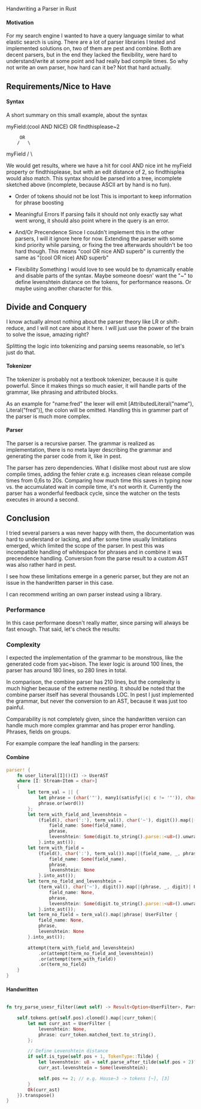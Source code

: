Handwriting a Parser in Rust

#### Motivation
For my search engine I wanted to have a query language similar to what elastic search is using.
There are a lot of parser libraries I tested and implemented solutions on, two of them are pest and combine. Both are decent parsers, but in the end they lacked the flexibility, were hard to understand/write at some point and had really bad compile times.
So why not write an own parser, how hard can it be? Not that hard actually.

## Requirements/Nice to Have

#### Syntax
A short summary on this small example, about the syntax

myField:(cool AND NICE) OR findthisplease~2

    	 OR
   		/  	\
   myField
   	/   \

We would get results, where we have a hit for cool AND nice int he myField property or findthisplease, but with an edit distance of 2, so findthisplea would also match. This syntax should be parsed into a tree, incomplete sketched above (incomplete, because ASCII art by hand is no fun).




- Order of tokens should not be lost
This is important to keep information for phrase boosting

- Meaningful Errors
If parsing fails it should not only exactly say what went wrong, it should also point where in the query is an error.

- And/Or Precendence
Since I couldn't implement this in the other parsers, I will it ignore here for now. Extending the parser with some kind priority while parsing, or fixing the tree afterwards shouldn't be too hard though.
This means "cool OR nice AND superb" is currently the same as "(cool OR nice) AND superb"

- Flexibility
Something I would love to see would be to dynamically enable and disable parts of the syntax. Maybe someone doesn' want the "~" to define levenshtein distance on the tokens, for performance reasons. Or maybe using another character for this.


## Divide and Conquery
I know actually almost nothing about the parser theory like LR or shift-reduce, and I will not care about it here. I will just use the power of the brain to solve the issue, amazing right?

Splitting the logic into tokenizing and parsing seems reasonable, so let's just do that. 

#### Tokenizer
The tokenizer is probably not a textbook tokenizer, because it is quite powerful.
Since it makes things so much easier, it will handle parts of the grammar, like phrasing and attributed blocks.

As an example for "name:fred" the lexer will emit [AttributedLiteral("name"), Literal("fred")], the colon will be omitted. Handling this in grammer part of the parser is much more complex.


#### Parser
The parser is a recursive parser.
The grammar is realized as implementation, there is no meta layer describing the grammar and generating the parser code from it, like in pest.

The parser has zero dependencies. What I dislike most about rust are slow compile times, adding the fehler crate e.g. increases clean release compile times from 0,6s to 20s. Comparing how much time this saves in typing now vs. the accumulated wait in compile time, it's not worth it.
Currently the parser has a wonderful feedback cycle, since the watcher on the tests executes in around a second.

## Conclusion
I tried several parsers a was never happy with them, the documentation was hard to understand or lacking, and after some time usually limitations emerged, which limited the scope of the parser.
In pest this was incompatible handling of whitespace for phrases and in combine it was precendence handling. Conversion from the parse result to a custom AST was also rather hard in pest.

I see how these limitations emerge in a generic parser, but they are not an issue in the handwritten parser in this case.

I can recommend writing an own parser instead using a library.

### Performance
In this case performane doesn't really matter, since parsing will always be fast enough. That said, let's check the results:


### Complexity
I expected the implementation of the grammar to be monstrous, like the generated code from yac+bison. 
The lexer logic is around 100 lines, the parser has around 180 lines, so 280 lines in total.

In comparison, the combine parser has 210 lines, but the complexity is much higher because of the extreme nesting.
It should be noted that the combine parser itself has several thousands LOC.
In pest I just implemented the grammar, but never the conversion to an AST, because it was just too painful.

Comparability is not completely given, since the handwritten version can handle much more complex grammar and has proper error handling.
Phrases, fields on groups.

For example compare the leaf handling in the parsers:

#### Combine
```rust
parser! {
    fn user_literal[I]()(I) -> UserAST
    where [I: Stream<Item = char>]
    {
        let term_val = || {
            let phrase = (char('"'), many1(satisfy(|c| c != '"')), char('"')).map(|(_, s, _)| s);
            phrase.or(word())
        };
        let term_with_field_and_levenshtein =
            (field(), char(':'), term_val(), char('~'), digit()).map(|(field_name, _, phrase, _, digit)| UserFilter {
                field_name: Some(field_name),
                phrase,
                levenshtein: Some(digit.to_string().parse::<u8>().unwrap())
            }.into_ast());
        let term_with_field =
            (field(), char(':'), term_val()).map(|(field_name, _, phrase)| UserFilter {
                field_name: Some(field_name),
                phrase,
                levenshtein: None
            }.into_ast());
        let term_no_field_and_levenshtein =
            (term_val(), char('~'), digit()).map(|(phrase, _, digit)| UserFilter {
                field_name: None,
                phrase,
                levenshtein: Some(digit.to_string().parse::<u8>().unwrap())
            }.into_ast());
        let term_no_field = term_val().map(|phrase| UserFilter {
            field_name: None,
            phrase,
            levenshtein: None
        }.into_ast());

        attempt(term_with_field_and_levenshtein)
            .or(attempt(term_no_field_and_levenshtein))
            .or(attempt(term_with_field))
            .or(term_no_field)
    }
}

```

#### Handwritten

```rust

fn try_parse_usesr_filter(&mut self) -> Result<Option<UserFilter>, ParseError> {

    self.tokens.get(self.pos).cloned().map(|curr_token|{
        let mut curr_ast = UserFilter {
            levenshtein: None,
            phrase: curr_token.matched_text.to_string(),
        };

        // Define Levenshtein distance
        if self.is_type(self.pos + 1, TokenType::Tilde) {
            let levenshtein: u8 = self.parse_after_tilde(self.pos + 2)?;
            curr_ast.levenshtein = Some(levenshtein);

            self.pos += 2; // e.g. House~3 -> tokens [~], [3]
        }
        Ok(curr_ast)
    }).transpose()
}


```